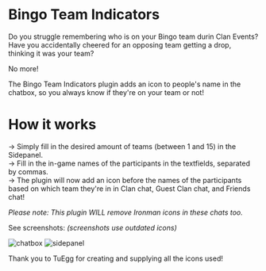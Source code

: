 # Bingo Team Indicators
Do you struggle remembering who is on your Bingo team durin Clan Events?
Have you accidentally cheered for an opposing team getting a drop, thinking it was your team?

No more!

The Bingo Team Indicators plugin adds an icon to people's name in the chatbox, so you always know if they're on your team or not!



# How it works
-> Simply fill in the desired amount of teams (between 1 and 15) in the Sidepanel.  
-> Fill in the in-game names of the participants in the textfields, separated by commas.  
-> The plugin will now add an icon before the names of the participants based on which team they're in in Clan chat, Guest Clan chat, and Friends chat!

*Please note: This plugin WILL remove Ironman icons in these chats too.*

See screenshots: *(screenshots use outdated icons)*

![chatbox](https://github.com/EwwItsMike/CustomDiscordPresence/assets/120571801/38ae9596-5a10-4368-9368-ce5f7e133656)
![sidepanel](https://github.com/EwwItsMike/CustomDiscordPresence/assets/120571801/bc2de9b1-6ad4-4f97-8768-084a31077c4b)

Thank you to TuEgg for creating and supplying all the icons used!
